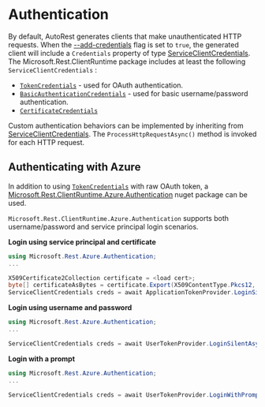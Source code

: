 # Authentication
By default, AutoRest generates clients that make unauthenticated HTTP requests. When the [--add-credentials](../user/cli.md) flag is set to `true`, the generated client will include a `Credentials` property of type [ServiceClientCredentials](https://github.com/Azure/azure-sdk-for-net/blob/psSdkJson6/src/SdkCommon/ClientRuntime/ClientRuntime/ServiceClientCredentials.cs). The Microsoft.Rest.ClientRuntime package includes at least the following `ServiceClientCredentials` : 

 * [`TokenCredentials`](https://github.com/Azure/azure-sdk-for-net/blob/psSdkJson6/src/SdkCommon/ClientRuntime/ClientRuntime/TokenCredentials.cs) - used for OAuth authentication.
 * [`BasicAuthenticationCredentials`](https://github.com/Azure/azure-sdk-for-net/blob/psSdkJson6/src/SdkCommon/ClientRuntime/ClientRuntime/BasicAuthenticationCredentials.cs) - used for basic username/password authentication.
 * [`CertificateCredentials`](https://github.com/Azure/azure-sdk-for-net/blob/psSdkJson6/src/SdkCommon/ClientRuntime/ClientRuntime/CertificateCredentials.cs)

Custom authentication behaviors can be implemented by inheriting from [ServiceClientCredentials](https://github.com/Azure/azure-sdk-for-net/blob/psSdkJson6/src/SdkCommon/ClientRuntime/ClientRuntime/CertificateCredentials.cs). The `ProcessHttpRequestAsync()` method is invoked for each HTTP request.

## Authenticating with Azure
In addition to using  [`TokenCredentials`](https://github.com/Azure/azure-sdk-for-net/blob/psSdkJson6/src/SdkCommon/ClientRuntime/ClientRuntime/TokenCredentials.cs) with raw OAuth token, a [Microsoft.Rest.ClientRuntime.Azure.Authentication](https://www.nuget.org/packages/Microsoft.Rest.ClientRuntime.Azure.Authentication/2.0.0-preview) nuget package can be used.

`Microsoft.Rest.ClientRuntime.Azure.Authentication` supports both username/password and service principal login scenarios.

**Login using service principal and certificate**

```csharp
using Microsoft.Rest.Azure.Authentication;
...

X509Certificate2Collection certificate = <load cert>;
byte[] certificateAsBytes = certificate.Export(X509ContentType.Pkcs12, _certificatePassword);
ServiceClientCredentials creds = await ApplicationTokenProvider.LoginSilentAsync("<mydomain>", "<client_id>", certificateAsBytes, _certificatePassword);
```

**Login using username and password**

```csharp
using Microsoft.Rest.Azure.Authentication;
...

ServiceClientCredentials creds = await UserTokenProvider.LoginSilentAsync("<client_id>", "<domain>", "<username>", "<password>");
```

**Login with a prompt**

```csharp
using Microsoft.Rest.Azure.Authentication;
...

ServiceClientCredentials creds = await UserTokenProvider.LoginWithPromptAsync("<domain>", ActiveDirectoryClientSettings.UsePromptOnly("<client_id>", new Uri("urn:ietf:wg:oauth:2.0:oob")));
```
